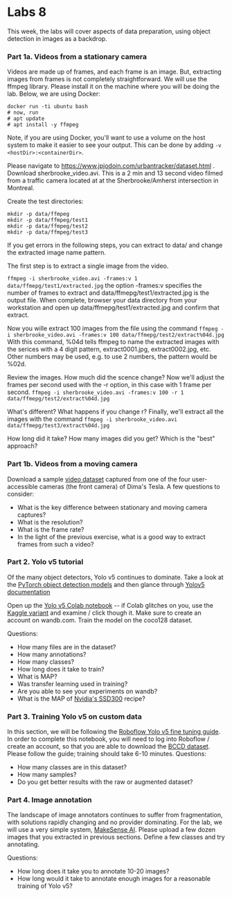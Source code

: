 # Labs 8

This week, the labs will cover aspects of data preparation, using object detection in images as a backdrop.

### Part 1a. Videos from a stationary camera
Videos are made up of frames, and each frame is an image.  But, extracting images from frames is not completely straightforward. We will use the ffmpeg library. Please install it on the machine where you will be doing the lab.  Below, we are using Docker:

```
docker run -ti ubuntu bash
# now, run 
# apt update 
# apt install -y ffmpeg
```
Note, if you are using Docker, you'll want to use a volume on the host system to make it easier to see your output. This can be done by adding `-v <hostDir>:<containerDir>`.

Please navigate to https://www.jpjodoin.com/urbantracker/dataset.html . Download sherbrooke_video.avi. This is a 2 min and 13 second video filmed from a traffic camera located at at the Sherbrooke/Amherst intersection in Montreal. 

Create the test directories:

```
mkdir -p data/ffmpeg
mkdir -p data/ffmpeg/test1
mkdir -p data/ffmpeg/test2
mkdir -p data/ffmpeg/test3
```

If you get errors in the following steps, you can extract to data/ and change the extracted image name pattern.

The first step is to extract a single image from the video.

`ffmpeg -i sherbrooke_video.avi -frames:v 1 data/ffmepg/test1/extracted.jpg`
the option -frames:v specifies the number of frames to extract and data/ffmepg/test1/extracted.jpg is the output file.
When complete, browser your data directory from your workstation and open up data/ffmepg/test1/extracted.jpg and confirm that extract.


Now you wille extract 100 images from the file using the command `ffmpeg -i sherbrooke_video.avi -frames:v 100 data/ffmepg/test2/extract%04d.jpg`
With this command, %04d tells ffmpeg to name the extracted images with the serices with a 4 digit pattern, extract0001.jpg, extract0002.jpg, etc. Other numbers may be used, e.g. to use 2 numbers, the pattern would be %02d.


Review the images. How much did the scence change?
Now we'll adjust the frames per second used with the -r option, in this case with 1 frame per second.
`ffmpeg -i sherbrooke_video.avi -frames:v 100 -r 1 data/ffmepg/test2/extract%04d.jpg`


What's different? What happens if you change r?
Finally, we'll extract all the images with the command `ffmpeg -i sherbrooke_video.avi data/ffmepg/test3/extract%04d.jpg`


How long did it take?
How many images did you get?
Which is the "best" approach?

### Part 1b. Videos from a moving camera
Download a sample [video dataset](https://w251lab08.s3.us-west-1.amazonaws.com/videos.tar) captured from one of the four user-accessible cameras (the front camera) of Dima's Tesla. A few questions to consider:
* What is the key difference between stationary and moving camera captures?
* What is the resolution?
* What is the frame rate?
* In the light of the previous exercise, what is a good way to extract frames from such a video?

### Part 2. Yolo v5 tutorial
Of the many object detectors, Yolo v5 continues to dominate. Take a look at the [PyTorch object detection models](https://pytorch.org/vision/stable/models.html#object-detection-instance-segmentation-and-person-keypoint-detection) and then glance through [Yolov5 documentation](https://github.com/ultralytics/yolov5)

Open up the [Yolo v5 Colab notebook](https://colab.research.google.com/github/ultralytics/yolov5/blob/master/tutorial.ipynb)  -- if Colab glitches on you, use the [Kaggle variant](https://www.kaggle.com/ultralytics/yolov5) and examine / click though it.  Make sure to create an account on wandb.com. Train the model on the coco128 dataset.

Questions:
* How many files are in the dataset?
* How many annotations?
* How many classes?
* How long does it take to train?
* What is MAP?
* Was transfer learning used in training?
* Are you able to see your experiments on wandb?
* What is the MAP of [Nvidia's SSD300](https://github.com/NVIDIA/DeepLearningExamples/tree/master/PyTorch/Detection/SSD) recipe?


### Part 3. Training Yolo v5 on custom data
In this section, we will be following the [Roboflow Yolo v5 fine tuning guide](https://colab.research.google.com/drive/1gDZ2xcTOgR39tGGs-EZ6i3RTs16wmzZQ).  In order to complete this notebook, you will need to log into Roboflow / create an account, so that you are able to download the [BCCD dataset](https://public.roboflow.com/object-detection/bccd). Please follow the guide; training should take 6-10 minutes.  Questions:
* How many classes are in this dataset?
* How many samples?
* Do you get better results with the raw or augmented dataset?

### Part 4. Image annotation
The landscape of image annotators continues to suffer from fragmentation, with solutions rapidly changing and no provider dominating.  For the lab, we will use a very simple system, [MakeSense AI](https://www.makesense.ai/).  Please upload a few dozen images that you extracted in previous sections.  Define a few classes and try annotating. 

Questions:
* How long does it take you to annotate 10-20 images?
* How long would it take to annotate enough images for a reasonable training of Yolo v5?
